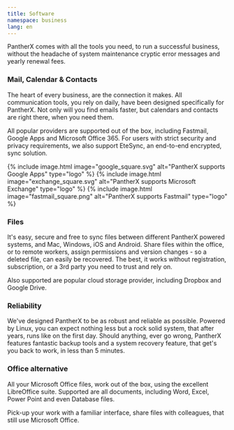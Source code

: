 ```yaml
---
title: Software
namespace: business
lang: en
---
```


PantherX comes with all the tools you need, to run a successful business, without the headache of system maintenance cryptic error messages and yearly renewal fees.

### Mail, Calendar & Contacts

The heart of every business, are the connection it makes. All communication tools, you rely on daily, have been designed specifically for PantherX. Not only will you find emails faster, but calendars and contacts are right there, when you need them.

All popular providers are supported out of the box, including Fastmail, Google Apps and Microsoft Office 365. For users with strict security and privacy requirements, we also  support EteSync, an end-to-end encrypted, sync solution.

<div class="has-inline-images is-greyscale">
  {% include image.html image="google_square.svg" alt="PantherX supports Google Apps" type="logo" %}
  {% include image.html image="exchange_square.svg" alt="PantherX supports Microsoft Exchange" type="logo" %}
  {% include image.html image="fastmail_square.png" alt="PantherX supports Fastmail" type="logo" %}
</div>

### Files

It's easy, secure and free to sync files between different PantherX powered systems, and Mac, Windows, iOS and Android. Share files within the office, or to remote workers, assign permissions and version changes - so a deleted file, can easily be recovered. The best, it works without registration, subscription, or a 3rd party you need to trust and rely on.

Also supported are popular cloud storage provider, including Dropbox and Google Drive.

### Reliability

We've designed PantherX to be as robust and reliable as possible. Powered by Linux, you can expect nothing less but a rock solid system, that after years, runs like on the first day. Should anything, ever go wrong, PantherX features fantastic backup tools and a system recovery feature, that get's you back to work, in less than 5 minutes.

### Office alternative

All your Microsoft Office files, work out of the box, using the excellent LibreOffice suite. Supported are all documents, including Word, Excel, Power Point and even Database files.

Pick-up your work with a familiar interface, share files with colleagues, that still use Microsoft Office.
